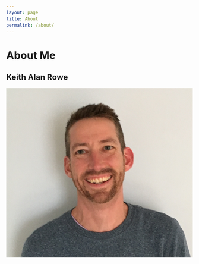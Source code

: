 ```yaml
---
layout: page
title: About
permalink: /about/
---
```

# About Me
## Keith Alan Rowe
![Keith A. Rowe](/assets/images/headshot-keith-a-rowe.png)
